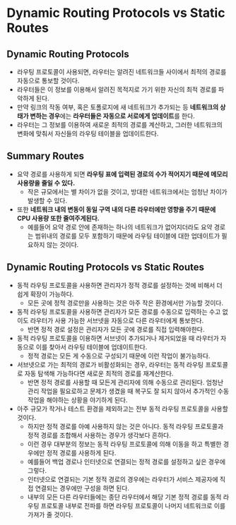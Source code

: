 # Dynamic Routing Protocols vs Static Routes

## Dynamic Routing Protocols

- 라우팅 프로토콜이 사용되면, 라우터는 알려진 네트워크들 사이에서 최적의 경로를 자동으로 통보할 것이다.
- 라우터들은 이 정보를 이용해서 알려진 목적지로 가기 위한 자신의 최적 경로를 파악하게 된다.
- 만약 링크의 작동 여부, 혹은 토폴로지에 새 네트워크가 추가되는 등 **네트워크의 상태가 변하는 경우**에는 **라우터들은 자동으로 서로에게 업데이트**를 한다.
- 라우터는 그 정보를 이용하여 새로운 최적의 경로를 계산하고, 그러한 네트워크의 변화에 맞춰서 자신들의 라우팅 테이블을 업데이트한다.
## Summary Routes

- 요약 경로를 사용하게 되면 **라우팅 표에 입력된 경로의 수가 적어지기 때문에 메모리 사용량을 줄일 수 있다.**
	- 작은 규모에서는 별 차이가 없을 것이고, 방대한 네트워크에서는 엄청난 차이가 발생할 수 있다.
- 또한 **네트워크 내의 변동이 동일 구역 내의 다른 라우터에만 영향을 주기 때문에 CPU 사용량 또한 줄여주게된다.**
	- 예를들어 요약 경로 안에 존재하는 하나의 네트워크가 없어지더라도 요약 경로는 범위내의 경로를 모두 포함하기 때문에 라우팅 테이블에 대한 업데이트가 필요하지 않는 것이다.
## Dynamic Routing Protocols vs Static Routes

- 동적 라우팅 프로토콜을 사용하면 관리자가 정적 경로를 설정하는 것에 비해서 더 쉽게 확장이 가능하다.
	- 모든 곳에 정적 경로만을 사용하는 것은 아주 작은 환경에서만 가능할 것이다.
- 동적 라우팅 프로토콜을 사용하면 관리자가 모든 경로를 수동으로 입력하는 수고 없이도 라우터가 사용 가능한 서브넷을 자동으로 다른 라우터에게 통보한다.
	- 반면 정적 경로 설정은 관리자가 모든 곳에 경로를 직접 입력해야한다.
- 동적 라우팅 프로토콜을 이용하면 서브넷이 추가되거나 제거되었을 때 라우터가 자동으로 이를 찾아서 라우팅 테이블에 업데이트한다.
	- 정적 경로는 모든 게 수동으로 구성되기 때문에 이런 작업이 불가능하다.
- 서브넷으로 가는 최적의 경로가 비활성화되는 경우, 라우터는 동적 라우팅 프로토콜로 자동 탐색해 가능하다면 새로운 최적의 경로를 재계산한다.
	- 반면 정적 경로를 사용할 때 모든게 관리자에 의해 수동으로 관리된다. 엄청난 관리 작업을 필요로하고 문제가 생겼을 때 복구도 잘 되지 않아서 추가적인 수동 작업을 해야하는 상황을 야기하게 된다.
- 아주 규모가 작거나 테스트 환경을 제외하고는 전부 동적 라우팅 프로토콜을 사용할 것이다.
	- 하지만 정적 경로를 아예 사용하지 않는 것은 아니다. 동적 라우팅 프로토콜과 정적 경로를 조합해서 사용하는 경우가 생각보다 흔하다.
	- 이런 경우 대부분의 정보는 동적 라우팅 프로토콜에 의해 이동을 하고 특별한 경우에만 정적 경로를 사용하게 된다.
	- 예를들어 백업 경로나 인터넷으로 연결되는 정적 경로를 설정하고 싶은 경우에 그렇다.
	- 인터넷으로 연결되는 기본 정적 경로의 경우에는 라우터가 서비스 제공자에 직접 연결되는 경우에만 구성을 하면 된다.
	- 내부의 모든 다른 라우터들에는 종단 라우터에서 해당 기본 정적 경로를 동적 라우팅 프로토콜 내부로 전파를 하면 라우팅 프로토콜이 나머지 네트워크로 이를 가져가 줄 것이다.


